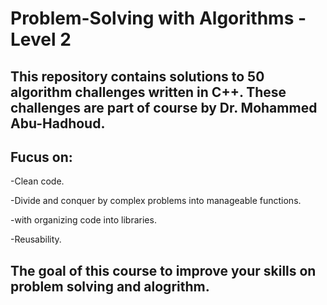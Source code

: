 # Problem-Solving with Algorithms - Level 2

 ## This repository contains solutions to 50 algorithm challenges written in C++. These challenges are part of course by Dr. Mohammed Abu-Hadhoud.
  
## Fucus on:

-Clean code.

-Divide and conquer by complex problems into manageable functions.

-with organizing code into libraries.

-Reusability.

  ## The goal of this course to improve your skills on problem solving and alogrithm.
  


